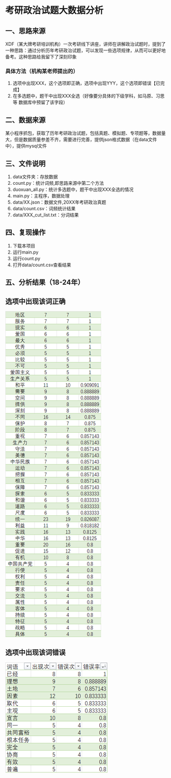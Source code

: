# 考研政治试题大数据分析
## 一、思路来源
XDF（某大牌考研培训机构）一次考研线下讲座，讲师在讲解政治试题时，提到了一种思路：通过分析历年考研政治试题，可以发现一些选项规律，从而可以更好地备考。这种思路给我留下了深刻印象
### 具体方法（机构某老师提出的）
1. 选项中出现XXX，这个选项即正确，选项中出现YYY，这个选项即错误【已完成】
2. 在多选题中，题干中出现XXX全选（好像要分具体的下级学科，如马原、习思等 数据库中预留了该字段）

## 二、数据来源
某小程序抓包，获取了历年考研政治试题，包括真题、模拟题、专项题等，数据量大，但是数据质量参差不齐，需要进行完善，提供json格式数据（在data文件中），提供mysql文件

## 三、文件说明
1. data文件夹：存放数据
2. count.py：统计词频,即思路来源中第二个方法
3. duoxuan_all.py：统计多选题中，题干中出现XXX全选的情况
4. main.py：主程序，数据处理
5. data/XX.json：数据文件,20XX年考研政治真题
6. data/count.csv：词频统计结果
7. data/XXX_cut_list.txt：分词结果

## 四、复现操作
1. 下载本项目
2. 运行main.py
3. 运行count.py
4. 打开data/count.csv查看结果

## 五、分析结果（18-24年）
## 选项中出现该词正确
![img.png](true.png)
## 选项中出现该词错误
![img.png](false.png)
